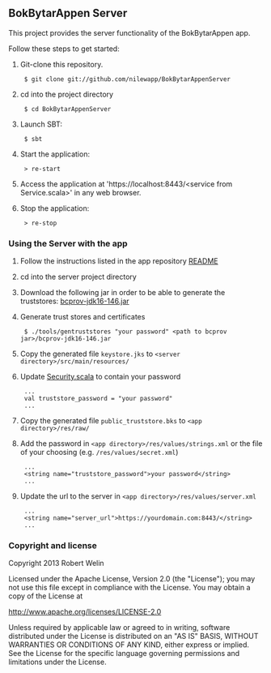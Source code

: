 ## BokBytarAppen Server

This project provides the server functionality of the BokBytarAppen app.

Follow these steps to get started:

1. Git-clone this repository.

        $ git clone git://github.com/nilewapp/BokBytarAppenServer

2. cd into the project directory

        $ cd BokBytarAppenServer

3. Launch SBT:

        $ sbt

4. Start the application:

        > re-start

5. Access the application at 'https://localhost:8443/\<service from Service.scala\>'
in any web browser.

6. Stop the application:

        > re-stop

### Using the Server with the app

1. Follow the instructions listed in the app repository [README](https://github.com/nilewapp/BokBytarAppen)

2. cd into the server project directory

3. Download the following jar in order to be able to generate the truststores: [bcprov-jdk16-146.jar](http://www.bouncycastle.org/fr/download/bcprov-jdk16-146.jar)

4. Generate trust stores and certificates

        $ ./tools/gentruststores "your password" <path to bcprov jar>/bcprov-jdk16-146.jar

5. Copy the generated file `keystore.jks` to `<server directory>/src/main/resources/`

6. Update [Security.scala](/src/com/moo/nilewapp/bokbytarappen/server/Security.scala) to contain your password

        ...
        val truststore_password = "your password"
        ...

7. Copy the generated file `public_truststore.bks` to `<app directory>/res/raw/`

8. Add the password in `<app directory>/res/values/strings.xml` or the file of your choosing (e.g. `/res/values/secret.xml`)

        ...
        <string name="truststore_password">your password</string>
        ...

9. Update the url to the server in `<app directory>/res/values/server.xml`

        ...
        <string name="server_url">https://yourdomain.com:8443/</string>
        ...

### Copyright and license

 Copyright 2013 Robert Welin

Licensed under the Apache License, Version 2.0 (the "License");
you may not use this file except in compliance with the License.
You may obtain a copy of the License at

 http://www.apache.org/licenses/LICENSE-2.0

Unless required by applicable law or agreed to in writing, software
distributed under the License is distributed on an "AS IS" BASIS,
WITHOUT WARRANTIES OR CONDITIONS OF ANY KIND, either express or implied.
See the License for the specific language governing permissions and
limitations under the License.
